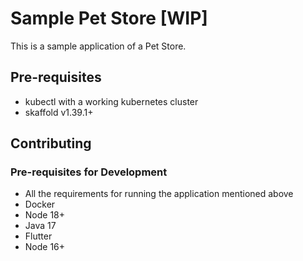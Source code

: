# Sample Pet Store [WIP]

This is a sample application of a Pet Store.

## Pre-requisites

- kubectl with a working kubernetes cluster
- skaffold v1.39.1+

## Contributing

### Pre-requisites for Development

- All the requirements for running the application mentioned above
- Docker
- Node 18+
- Java 17
- Flutter
- Node 16+
